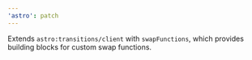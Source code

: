 ```yaml
---
'astro': patch
---
```


Extends `astro:transitions/client` with `swapFunctions`, which provides building blocks for custom swap functions.
